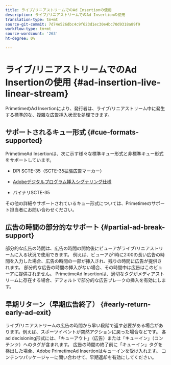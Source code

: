```yaml
---
title: ライブ/リニアストリームでのAd Insertionの使用
description: ライブ/リニアストリームでのAd Insertionの使用
translation-type: tm+mt
source-git-commit: 7d74e526dbc4c9f623d1ec30e4bc70d9318a89f9
workflow-type: tm+mt
source-wordcount: '263'
ht-degree: 0%

---
```



# ライブ/リニアストリームでのAd Insertionの使用 {#ad-insertion-live-linear-stream}

PrimetimeのAd Insertionにより、発行者は、ライブ/リニアストリーム中に発生する標準的な、複雑な広告挿入状況を処理できます。

## サポートされるキュー形式 {#cue-formats-supported}

PrimetimeAd Insertionは、次に示す様々な標準キュー形式と非標準キュー形式をサポートしています。

* DPI SCTE-35（SCTE-35拡張広告マーカー）

* [Adobeデジタルプログラム挿入シグナリング仕様](https://www.adobe.com/content/dam/acom/en/devnet/primetime/PrimetimeDigitalProgramInsertionSignalingSpecification.pdf)

* バイナリSCTE-35

その他の詳細やサポートされているキュー形式については、Primetimeのサポート担当者にお問い合わせください。

## 広告の時間の部分的なサポート {#partial-ad-break-support}

部分的な広告の時間は、広告の時間の開始後にビューアがライブ/リニアストリームに入る状況で使用できます。  例えば、ビューアが1時に2:00の長い広告の時間を入力した場合、広告の時間の一部が挿入され、残りの時間に広告が提供されます。 部分的な広告の時間の挿入がない場合、その時間中は広告はこのビューアに提供されません。 PrimetimeAd Insertionは、適切なタグがメディアストリームに存在する場合、デフォルトで部分的な広告ブレークの挿入を有効にします。

## 早期リターン（早期広告終了） {#early-return-early-ad-exit}

ライブ/リニアストリームの広告の時間から早い段階で返す必要がある場合があります。例えば、スポーツイベントが突然アクションに戻った場合などです。 各ad decisioning形式には、「キューアウト」（広告）または「キューイン」（コンテンツ）へのタグが含まれます。 広告の時間の終了前に「キューイン」タグを検出した場合、Adobe PrimetimeAd Insertionはキューインを受け入れます。 コンテンツパッケージャーに問い合わせて、早期返却を有効にしてください。
